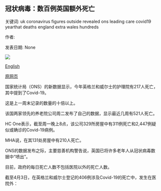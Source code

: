 ## 冠状病毒：数百例英国额外死亡

关键词: uk coronavirus figures outside revealed ons leading care covid19 yearthat deaths england extra wales hundreds

作者: 

发表日期: None

![](https://m.files.bbci.co.uk/modules/bbc-morph-news-waf-page-meta/4.1.2/bbc_news_logo.png)

[English](Coronavirus%3A%20Hundreds%20of%20extra%20UK%20deaths%20revealed.md)

[原网页](https://www.bbc.com/news/live/world-52275989)

国家统计局（ONS）的新数据显示，今年英格兰和威尔士的护理院有217人死亡，其中提到了Covid-19。

这是上一周末记录的数量的十倍以上。

该国两家领先的养老院公司周二发布了自己的数据，显示最近几周有521人死亡。

HC One表示，截至周一晚上8点，该公司329所房屋中有311例死亡和2,447例疑似或确诊的Covid-19病例。

MHA说，在其131处房屋中有210人死亡。

ONS的数据发布之际，主要慈善机构警告说，英国已将许多老年人从冠状病毒数据中“喷出”。

目前，政府的每日死亡人数不包括医院以外的死亡人数。

截至4月3日，在英格兰和威尔士登记的406例涉及Covid-19的死亡中，发生在医院外：